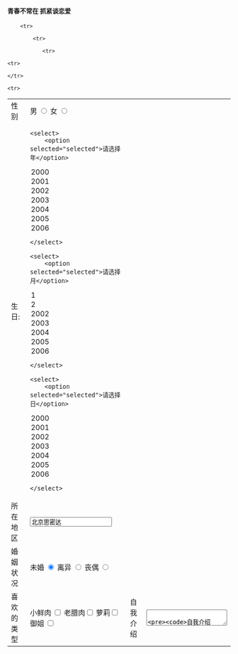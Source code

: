 <!DOCTYPE html>
<html lang="en">
<head>
    <meta charset="UTF-8">
    <meta http-equiv="X-UA-Compatible" content="IE=edge">
    <meta name="viewport" content="width=device-width, initial-scale=1.0">
    <title>Document</title>
</head>
<body>
    <h4>青春不常在 抓紧谈恋爱 </h4>
    <table width="500">

        <tr>
<td>性别</td>
<td> <label for="sex">男</label> <input type="radio" name="sex" id="sex">
     <label for="s">女</label> <input type="radio" name="sex" id="s"> </td>
            </tr>
           

            <tr>
<td>生日:</td>
<td> 
 
    <select>
        <option selected="selected">请选择年</option>  
<option> 2000 </option>
<option> 2001 </option>
<option> 2002 </option>
<option> 2003 </option>
<option> 2004 </option>
<option> 2005 </option>
<option> 2006 </option>

    </select> 

    <select>
        <option selected="selected">请选择月</option>  
<option> 1 </option>
<option> 2 </option>
<option> 2002 </option>
<option> 2003 </option>
<option> 2004 </option>
<option> 2005 </option>
<option> 2006 </option>

    </select>

    <select>
        <option selected="selected">请选择日</option>  
<option> 2000 </option>
<option> 2001 </option>
<option> 2002 </option>
<option> 2003 </option>
<option> 2004 </option>
<option> 2005 </option>
<option> 2006 </option>

    </select>

</td> 
               </tr>

               <tr>
<td>所在地区</td>
<td><input type="text" value="北京思密达"/> </td>
                </tr>
<tr>
<td>婚姻状况</td>
<td><label for="weihun">未婚</label> <input type="radio" name="marriage" id="weihun" checked="checked"/>
    <label for="liyi">离异</label> <input type="radio" name="marriage" id="liyi"/>
    <label for="sangou">丧偶</label> <input type="radio" name="marriage" id="sangou"/>
</td>
    </tr>

    <tr>
<td>喜欢的类型  </td>
<td><label for="xianrou">小鲜肉</label> <input type="checkbox" id="xianrou"/>
    <label for="larou">老腊肉</label><input type="checkbox" id="larou"/>
    <label for="luoli">萝莉</label><input type="checkbox" id="luoli"/>
    <label for="yujie">御姐</label> <input type="checkbox" id="yujie"/>



</td>



    </tr>

    <tr>
<td>自我介绍</td>
<td>
<textarea>

    自我介绍

    </textarea>



</td>



        </tr>

        <tr>
<td>      </td>
<td> <input type="submit" value="免费注册"> </td>



            </tr>

            <tr> 
<td>   </td>
<td> <input type="checkbox" checked="checked"/> 我同意注册条款</td>



            </tr>

            <tr>
<td> </td>
<td><h5>我承诺 </h5> 
<ul>
<li>我已年满18岁</li>
<li>我很真诚</li>
<li>我很严肃</li>


    </ul>
</td>

                </tr>

            </table>



     
</body>
</html>
